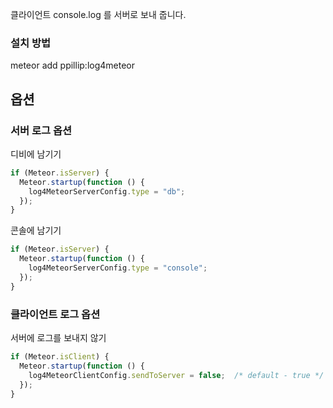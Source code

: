 클라이언트 console.log 를 서버로 보내 줍니다.

### 설치 방법

meteor add ppillip:log4meteor 

## 옵션

### 서버 로그 옵션

디비에 남기기

```js
if (Meteor.isServer) {
  Meteor.startup(function () {
    log4MeteorServerConfig.type = "db";
  });
}
```

콘솔에 남기기

```js
if (Meteor.isServer) {
  Meteor.startup(function () {
    log4MeteorServerConfig.type = "console";
  });
}
```

### 클라이언트 로그 옵션 

서버에 로그를 보내지 않기

```js
if (Meteor.isClient) {
  Meteor.startup(function () {
    log4MeteorClientConfig.sendToServer = false;  /* default - true */
  });
}
```